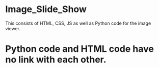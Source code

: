 # Image_Slide_Show

This consists of HTML, CSS, JS as well as Python code for the image viewer.

# Python code and HTML code have no link with each other.
